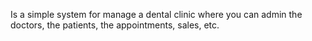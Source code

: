 Is a simple system for manage a dental clinic where you can admin the doctors, the patients, the appointments, sales, etc.
